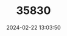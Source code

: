 ---
title: "35830"
category: "Pouteria collina"
draft: false
date: 2024-02-22 13:03:50
languages:
  Spanish; Castilian: ["Caimito", "Caimo Trapichero", "Caimitillo"]
---